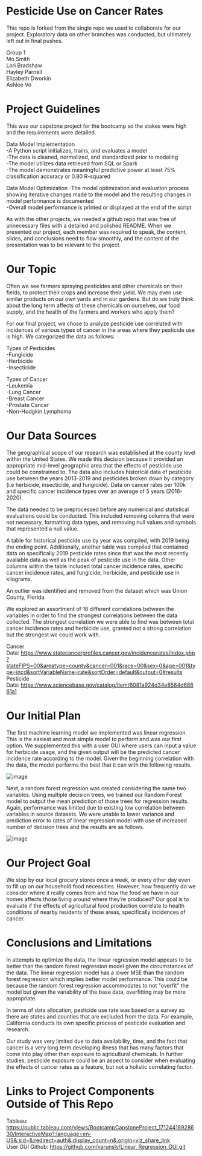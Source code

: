 # Pesticide Use on Cancer Rates

This repo is forked from the single repo we used to collaborate for our project. Exploratory data on other branches was conducted, but ultimately left out in final pushes.  

Group 1  
Mo Smith  
Lori Bradshaw  
Hayley Parnell  
Elizabeth Dworkin  
Ashlee Vo  

# Project Guidelines

This was our capstone project for the bootcamp so the stakes were high and the requirements were detailed.  

Data Model Implementation  
-A Python script initializes, trains, and evaluates a model  
-The data is cleaned, normalized, and standardized prior to modeling  
-The model utilizes data retrieved from SQL or Spark  
-The model demonstrates meaningful predictive power at least 75% classification accuracy or 0.80 R-squared

Data Model Optimization
-The model optimization and evaluation process showing iterative changes made to the model and the resulting changes in model performance is documented  
-Overall model performance is printed or displayed at the end of the script  

As with the other projects, we needed a github repo that was free of unnecessary files with a detailed and polished README.  When we presented our project, each member was required to speak, the content, slides, and conclusions need to flow smoothly, and the content of the presentation was to be relevant to the project.  

# Our Topic

Often we see farmers spraying pesticides and other chemicals on their fields, to protect their crops and increase their yield. We may even use similar products on our own yards and in our gardens. But do we truly think about the long term affects of these chemicals on ourselves, our food supply, and the health of the farmers and workers who apply them?  

For our final project, we chose to analyze pesticide use correlated with incidences of various types of cancer in the areas where they pesticide use is high. We categorized the data as follows:  

Types of Pesticides  
-Fungicide  
-Herbicide  
-Insecticide  

Types of Cancer  
-Leukemia  
-Lung Cancer  
-Breast Cancer  
-Prostate Cancer  
-Non-Hodgkin Lymphoma  

# Our Data Sources

The geographical scope of our research was established at the county level within the United States. We made this decision because it provided an appropriate mid-level geographic area that the effects of pesticide use could be constrained to. The data also includes historical data of pesticide use between the years 2013-2019 and pesticides broken down by category (i.e herbicide, insecticide, and fungicide). Data on cancer rates per 100k and specific cancer incidence types over an average of 5 years (2016-2020).  

The data needed to be preprocessed before any numerical and statistical evaluations could be conducted. This included removing columns that were not necessary, formatting data types, and removing null values and symbols that represented a null value.  

A table for historical pesticide use by year was compiled, with 2019 being the ending point. Additionally, another table was compiled that contained data on specifically 2019 pesticide rates since that was the most recently available data as well as the peak of pesticide use in the data. Other columns within the table included total cancer incidence rates, specific cancer incidence rates, and fungicide, herbicide, and pesticide use in kilograms.  

An outlier was identified and removed from the dataset which was Union County, Florida.  

We explored an assortment of 18 different correlations between the variables in order to find the strongest correlations between the data collected. The strongest correlation we were able to find was between total cancer incidence rates and herbicide use, granted not a strong correlation but the strongest we could work with.  

Cancer Data: https://www.statecancerprofiles.cancer.gov/incidencerates/index.php?stateFIPS=00&areatype=county&cancer=001&race=00&sex=0&age=001&type=incd&sortVariableName=rate&sortOrder=default&output=0#results  
Pesticide Data: https://www.sciencebase.gov/catalog/item/6081a924d34e8564d68661a1

# Our Initial Plan

The first machine learning model we implemented was linear regression. This is the easiest and most simple model to perform and was our first option. We supplemented this with a user GUI where users can input a value for herbicide usage, and the given output will be the predicted cancer incidence rate according to the model. Given the beginning correlation with the data, the model performs the best that it can with the following results.  

![image](https://github.com/user-attachments/assets/f3d0d3fd-9d9d-4dca-969b-f2e96a79985f)

Next, a random forest regression was created considering the same two variables. Using multiple decision trees, we trained our Random Forest model to output the mean prediction of those trees for regression results. Again, performance was limited due to existing low correlation between variables in source datasets. We were unable to lower variance and prediction error to rates of linear regression model with use of increased number of decision trees and the results are as follows.  

![image](https://github.com/user-attachments/assets/29726647-30e9-4454-a85d-e7c1084e86ea)

# Our Project Goal

We stop by our local grocery stores once a week, or every other day even to fill up on our household food necessities. However, how frequently do we consider where it really comes from and how the food we have in our homes affects those living around where they’re produced? Our goal is to evaluate if the effects of agricultural food production correlate to health conditions of nearby residents of these areas, specifically incidences of cancer.  

# Conclusions and Limitations

In attempts to optimize the data, the linear regression model appears to be better than the random forest regression model given the circumstances of the data. The linear regression model has a lower MSE than the random forest regression which implies better model performance. This could be because the random forest regression accommodates to not "overfit" the model but given the variability of the base data, overfitting may be more appropriate.  

In terms of data allocation, pesticide use rate was based on a survey so there are states and counties that are excluded from the data. For example, California conducts its own specific process of pesticide evaluation and research.  

Our study was very limited due to data availability, time, and the fact that cancer is a very long term developing illness that has many factors that come into play other than exposure to agricultural chemicals. In further studies, pesticide exposure could be an aspect to consider when evaluating the effects of cancer rates as a feature, but not a holistic correlating factor.  

# Links to Project Components Outside of This Repo

Tableau: https://public.tableau.com/views/BootcampCapstoneProject_17124418928630/InteractiveMap?:language=en-US&:sid=&:redirect=auth&:display_count=n&:origin=viz_share_link  
User GUI Github: https://github.com/varunsly/Linear_Regression_GUI.git
